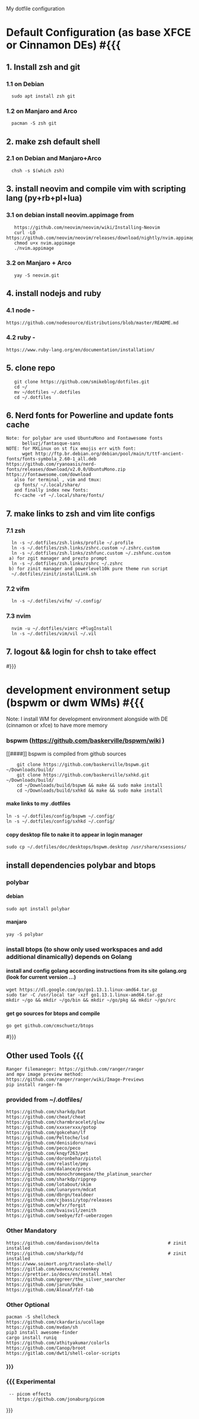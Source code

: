 My dotfile configuration

# Default Configuration (as base XFCE or Cinnamon DEs) #{{{

## 1. Install zsh and git

### 1.1 on Debian

      sudo apt install zsh git

### 1.2 on Manjaro and Arco

      pacman -S zsh git

## 2. make zsh default shell

### 2.1 on Debian and Manjaro+Arco

      chsh -s $(which zsh)

## 3. install neovim and compile vim with scripting lang (py+rb+pl+lua)

### 3.1 on debian install neovim.appimage from

       https://github.com/neovim/neovim/wiki/Installing-Neovim
       curl -LO https://github.com/neovim/neovim/releases/download/nightly/nvim.appimage
       chmod u+x nvim.appimage
       ./nvim.appimage

### 3.2 on Manjaro + Arco

       yay -S neovim.git

## 4. install nodejs and ruby

### 4.1 node -

    https://github.com/nodesource/distributions/blob/master/README.md

### 4.2 ruby -

    https://www.ruby-lang.org/en/documentation/installation/

## 5. clone repo

       git clone https://github.com/smikeblog/dotfiles.git
       cd ~/
       mv ~/dotfiles ~/.dotfiles
       cd ~/.dotfiles

## 6. Nerd fonts for Powerline and update fonts cache

    Note: for polybar are used UbuntuMono and Fontawesome fonts
          belluzj/fantasque-sans
    NOTE: for MXLinux on st fix emojis err with font:
          wget http://ftp.br.debian.org/debian/pool/main/t/ttf-ancient-fonts/fonts-symbola_2.60-1_all.deb
    https://github.com/ryanoasis/nerd-fonts/releases/download/v2.0.0/UbuntuMono.zip
    https://fontawesome.com/download
       also for terminal , vim and tmux:
       cp fonts/ ~/.local/share/
       and finally index new fonts:
       fc-cache -vf ~/.local/share/fonts/

## 7. make links to zsh and vim lite configs

### 7.1 zsh

      ln -s ~/.dotfiles/zsh.links/profile ~/.profile
      ln -s ~/.dotfiles/zsh.links/zshrc.custom ~/.zshrc.custom
      ln -s ~/.dotfiles/zsh.links/zshfunc.custom ~/.zshfunc.custom
     a) for zgit manager and prezto prompt
      ln -s ~/.dotfiles/zsh.links/zshrc ~/.zshrc
     b) for zinit manager and powerlevel10k pure theme run script
      ~/.dotfiles/zinit/installLink.sh

### 7.2 vifm

      ln -s ~/.dotfiles/vifm/ ~/.config/

### 7.3 nvim

      nvim -u ~/.dotfiles/vimrc +PlugInstall
      ln -s ~/.dotfiles/vim/vil ~/.vil

## 7. logout && login for chsh to take effect

#}}}

# development environment setup (bspwm or dwm WMs) #{{{

Note: I install WM for development environment alongside with DE (cinnamon or xfce) to have more memory

### bspwm (https://github.com/baskerville/bspwm/wiki )

[[####]] bspwm is compiled from github sources

```
	git clone https://github.com/baskerville/bspwm.git ~/Downloads/build/
	git clone https://github.com/baskerville/sxhkd.git ~/Downloads/build/
	cd ~/Downloads/build/bspwm && make && sudo make install
	cd ~/Downloads/build/sxhkd && make && sudo make install
```

#### make links to my .dotfiles

    ln -s ~/.dotfiles/config/bspwm ~/.config/
    ln -s ~/.dotfiles/config/sxhkd ~/.config/

#### copy desktop file to nake it to appear in login manager

    sudo cp ~/.dotfiles/doc/desktops/bspwm.desktop /usr/share/xsessions/

## install dependencies polybar and btops

### polybar

#### debian

    sudo apt install polybar

#### manjaro

    yay -S polybar

### install btops (to show only used workspaces and add additional dinamically) depends on Golang

#### install and config golang according instructions from its site golang.org (look for current version ...)

    wget https://dl.google.com/go/go1.13.1.linux-amd64.tar.gz
    sudo tar -C /usr/local tar -xzf go1.13.1.linux-amd64.tar.gz
    mkdir ~/go && mkdir ~/go/bin && mkdir ~/go/pkg && mkdir ~/go/src

#### get go sources for btops and compile

    go get github.com/cmschuetz/btops

#}}}

## Other used Tools {{{

    Ranger filemaneger: https://github.com/ranger/ranger
    and mpv image preview method: https://github.com/ranger/ranger/wiki/Image-Previews
    pip install ranger-fm

### provided from ~/.dotfiles/

    https://github.com/sharkdp/bat
    https://github.com/cheat/cheat
    https://github.com/charmbracelet/glow
    https://github.com/xxxserxxx/gotop
    https://github.com/gokcehan/lf
    https://github.com/Peltoche/lsd
    https://github.com/denisidoro/navi
    https://github.com/peco/peco
    https://github.com/knqyf263/pet
    https://github.com/doronbehar/pistol
    https://github.com/relastle/pmy
    https://github.com/dalance/procs
    https://github.com/monochromegane/the_platinum_searcher
    https://github.com/sharkdp/ripgrep
    https://github.com/lotabout/skim
    https://github.com/lunaryorn/mdcat
    https://github.com/dbrgn/tealdeer
    https://github.com/cjbassi/ytop/releases
    https://github.com/wfxr/forgit
    https://github.com/bvaisvil/zenith
    https://github.com/seebye/fzf-ueberzogen

### Other Mandatory

    https://github.com/dandavison/delta                          # zinit installed
    https://github.com/sharkdp/fd                                # zinit installed
    https://www.soimort.org/translate-shell/
    https://gitlab.com/wavexx/screenkey
    https://prettier.io/docs/en/install.html
    https://github.com/ggreer/the_silver_searcher
    https://github.com/jarun/buku
    https://github.com/Aloxaf/fzf-tab

### Other Optional

    pacman -S shellcheck
    https://github.com/ckardaris/ucollage
    https://github.com/mvdan/sh
    pip3 install awesome-finder
    cargo install runiq
    https://github.com/athityakumar/colorls
    https://github.com/Canop/broot
    https://gitlab.com/dwt1/shell-color-scripts

#### }}}

### {{{ Experimental

     -- picom effects
        https://github.com/jonaburg/picom

}}}
